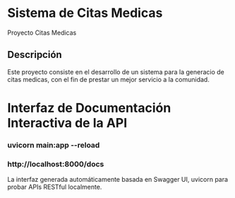 # Sistema de Citas Medicas
Proyecto Citas Medicas
## Descripción

Este proyecto consiste en el desarrollo de un sistema para la generacio de citas medicas, 
con el fin de prestar un mejor servicio a la comunidad.

# Interfaz de Documentación Interactiva de la API
### uvicorn main:app --reload
### http://localhost:8000/docs
La interfaz generada automáticamente basada en Swagger UI, uvicorn para probar APIs RESTful localmente.
